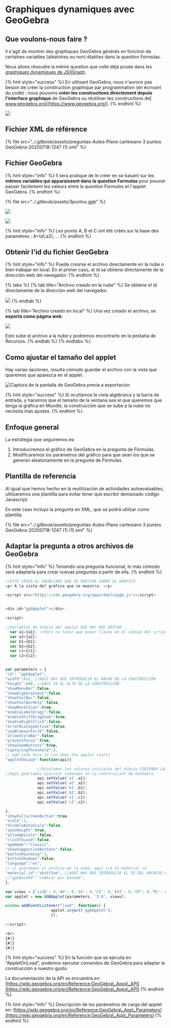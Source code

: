 # Graphiques dynamiques avec GeoGebra

## Que voulons-nous faire ?

Il s'agit de montrer des graphiques GeoGebra générés en fonction de certaines variables (aléatoires ou non) établies dans la question Formulas.

Nous allons résoudre la même question que celle déjà posée dans les [graphiques dynamiques de JSXGraph](../consideraciones-antes-de-empezar-con-esto/graficos-dinamicos-de-jsxgraph.md).

{% hint style="success" %}
En utilisant GeoGebra, nous n'aurons pas besoin de créer la construction graphique par programmation (en écrivant du code) : nous pouvons **créer les constructions directement depuis l'interface graphique** de GeoGebra ou réutiliser les constructions de[ www.geogebra.org](https://www.geogebra.org/).
{% endhint %}

![](<../.gitbook/assets/image (23).png>)

## Fichier XML de référence

{% file src="../.gitbook/assets/preguntas-Aules-Plano cartesiano 3 puntos GeoGebra-20200718-1247 (1).xml" %}

## Fichier GeoGebra

{% hint style="info" %}
Il sera pratique de le créer en se basant sur les **mêmes variables qui apparaissent dans la question Formulas** pour pouvoir passer facilement les valeurs entre la question Formules et l'applet GeoGebra.
{% endhint %}

{% file src="../.gitbook/assets/3puntos.ggb" %}

![](<../.gitbook/assets/image (60).png>)

![](../.gitbook/assets/pant3ptos.png)

{% hint style="info" %}
Les points A, B et C ont été créés sur la base des paramètres : A=(a1,a2), ...
{% endhint %}

## Obtenir l'id du fichier GeoGebra

{% hint style="info" %}
Puede crearse el archivo directamente en la nube o bien trabajar en local. En el primer caso, el id se obtiene directamente de la dirección web del navegador.
{% endhint %}

{% tabs %}
{% tab title="Archivo creado en la nube" %}
Se obtiene el id directamente de la dirección web del navegador.

![](<../.gitbook/assets/image (92).png>)
{% endtab %}

{% tab title="Archivo creado en local" %}
Una vez creado el archivo, se **exporta como página web**:

![](<../.gitbook/assets/image (15).png>)

Esto sube el archivo a la nube y podremos encontrarlo en la pestaña de Recursos.
{% endtab %}
{% endtabs %}

## Como ajustar el tamaño del applet

Hay varias opciones, resulta cómodo guardar el archivo con la vista que queremos que aparezca en el applet.

![Captura de la pantalla de GeoGebra previa a exportación](<../.gitbook/assets/image (14).png>)

{% hint style="success" %}
Si ocultamos la vista algebraica y la barra de entrada, y hacemos que el tamaño de la ventana sea el que queremos que tenga la gráfica en Moodle, la construcción que se sube a la nube no necesita más ajustes.
{% endhint %}

## Enfoque general

La estrategia que seguiremos es:

1. Introduciremos el gráfico de GeoGebra en la pregunta de Fórmulas.
2. Modificaremos los parámetros del gráfico para que sean los que se generan aleatoriamente en la pregunta de Fórmulas.

## Plantilla de referencia

Al igual que hemos hecho en la reutilización de actividades autoevaluables, utilizaremos una plantilla para evitar tener que escribir demasiado código Javascript.

En este caso incluyo la pregunta en XML, que se podrá utilizar como plantilla.

{% file src="../.gitbook/assets/preguntas-Aules-Plano cartesiano 3 puntos GeoGebra-20200718-1247 (1) (1).xml" %}

## Adaptar la pregunta a otros archivos de GeoGebra

{% hint style="info" %}
Teniendo una pregunta funcional, lo más cómodo será adaptarla para crear nuevas preguntas a partir de ella.
{% endhint %}

```javascript
//ESTE SERÍA EL ENUNCIADO QUE SE MUESTRA SOBRE EL GRÁFICO
<p> A la vista del gráfico que se muestra: </p>

<script src="https://cdn.geogebra.org/apps/deployggb.js"></script>


<div id="ggbApplet"></div>

<script>

//Variables de dibujo del applet QUE HAY QUE EDITAR
  var a1={a1}; //Para no tener que poner llaves en el código del script
  var a2={a2};
  var b1={b1};
  var b2={b2};
  var c1={c1};
  var c2={c2};


var parameters = {
"id": "ggbApplet",
"width":612, //AQUÍ HAY QUE INTRODUCIR EL ANCHO DE LA CONSTRUCCIÓN
"height":608, //AQUÍ VA EL ALTO DE LA CONSTRUCCIÓN
"showMenuBar":false,
"showAlgebraInput":false,
"showToolBar":false,
"showToolBarHelp":false,
"showResetIcon":true,
"enableLabelDrags":false,
"enableShiftDragZoom":true,
"enableRightClick":false,
"errorDialogsActive":false,
"useBrowserForJS":false,
"allowStyleBar":false,
"preventFocus":true,
"showZoomButtons":true,
"capturingThreshold":3,
// add code here to run when the applet starts
"appletOnLoad":function(api){

              //Ajustamos los valores iniciales del dibujo COGIENDO LAS VARIABLES DE MOODLE
//Aquí podríamos ejecutar comandos en la construcción de GeoGebra
              api.setValue('a1',a1);
              api.setValue('a2',a2);
              api.setValue('b1',b1);
              api.setValue('b2',b2);
              api.setValue('c1',c1);
              api.setValue('c2',c2);

},
"showFullscreenButton":true,
"scale":1,
"disableAutoScale":false,
"autoHeight":true,
"allowUpscale":false,
"clickToLoad":false,
"appName":"classic",
"showSuggestionButtons":false,
"buttonRounding":1,
"buttonShadows":false,
"language":"es",
// si guardamos el archivo en la nube, aquí irá el material id
"material_id":"vbstt5ue", //AQUÍ HAY QUE INTRODUCIR EL ID DEL ARCHIVO GEOGEBRA
//"ggbBase64":"cambiar por base64",
};

var views = {'is3D': 0,'AV': 0,'SV': 0,'CV': 0,'EV2': 0,'CP': 0,'PC': 0,'DA': 0,'FI': 0,'macro': 0};
var applet = new GGBApplet(parameters, '5.0', views);

window.addEventListener("load", function() {
                    applet.inject('ggbApplet');
                    });

</script>

<br>
{#1}
{#2}
{#3}
```

{% hint style="success" %}
En la función que se ejecuta en "AppletOnLoad", podemos ejecutar comandos de GeoGebra para adaptar la construcción a nuestro gusto.

La documentación de la API se encuentra en: [https://wiki.geogebra.org/en/Reference:GeoGebra\_Apps\_API](https://wiki.geogebra.org/en/Reference:GeoGebra\_Apps\_API)
{% endhint %}

{% hint style="info" %}
Descripción de los parámetros de carga del applet en: [https://wiki.geogebra.org/en/Reference:GeoGebra\_App\_Parameters](https://wiki.geogebra.org/en/Reference:GeoGebra\_App\_Parameters)
{% endhint %}
